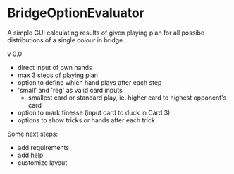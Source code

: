 # BridgeOptionEvaluator

A simple GUI calculating results of given playing plan for all possibe distributions of a single colour in bridge.

v 0.0
* direct input of own hands
* max 3 steps of playing plan
* option to define which hand plays after each step
* 'small' and 'reg' as valid card inputs 
  - smallest card or standard play, ie. higher card to highest opponent's card
* option to mark finesse (input card to duck in Card 3)
* options to show tricks or hands after each trick

Some next steps:
* add requirements
* add help
* customize layout

